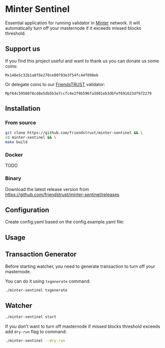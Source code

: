 # Minter Sentinel

Essential application for running validator in [Minter](https://minter.org) network. 
It will automatically turn off your masternode if it exceeds missed blocks threshold.

## Support us

If you find this project useful and want to thank us you can donate us some coins:

```
Mx148e5c32b1a8f6e270ce80793e3f54fc44f098eb
```

Or delegate coins to our [FriendsTRUST](https://friendstrust.club) validator:

```
Mpf64c5956078cd8e5db5b3e7ccfc4e2f9b596fa3801eb3dbfef691623df972279
```

## Installation

### From source

```bash
git clone https://github.com/friendstrust/minter-sentinel && \
cd minter-sentinel && \
make build
```

### Docker 

TODO

### Binary

Download the latest release version from https://github.com/friendstrust/minter-sentinel/releases

## Configuration

Create config.yaml based on the config.example.yaml file:

## Usage

## Transaction Generator

Before starting watcher, you need to generate transaction to turn off your masternode. 

You can do it using `txgenerate` command:

```bash
./minter-sentinel txgenerate
```

## Watcher

```bash
./minter-sentinel start
```

If you don't want to turn off masternode if missed blocks threshold exceeds add `dry-run` flag to command:

```bash
./minter-sentinel --dry-run
```

